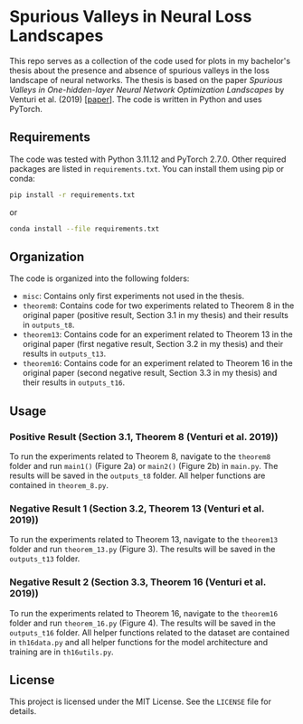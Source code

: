 # Spurious Valleys in Neural Loss Landscapes
This repo serves as a collection of the code used for plots in my bachelor's thesis about the presence and absence of spurious 
valleys in the loss landscape of neural networks. The thesis is based on the paper *Spurious Valleys in One-hidden-layer Neural Network Optimization Landscapes*
by Venturi et al. (2019) [[paper](https://arxiv.org/abs/1902.01396)]. The code is written in Python and uses PyTorch.

## Requirements
The code was tested with Python 3.11.12 and PyTorch 2.7.0. Other required packages are listed in `requirements.txt`. You can install them using pip or conda:
```bash
pip install -r requirements.txt
```
or
```bash
conda install --file requirements.txt
```
## Organization
The code is organized into the following folders:
- `misc`: Contains only first experiments not used in the thesis.
- `theorem8`: Contains code for two experiments related to Theorem 8 in the original paper (positive result, Section 3.1 in my thesis) and their results in `outputs_t8`.
- `theorem13`: Contains code for an experiment related to Theorem 13 in the original paper (first negative result, Section 3.2 in my thesis) and their results in `outputs_t13`.
- `theorem16`: Contains code for an experiment related to Theorem 16 in the original paper (second negative result, Section 3.3 in my thesis) and their results in `outputs_t16`.

## Usage
### Positive Result (Section 3.1, Theorem 8 (Venturi et al. 2019))
To run the experiments related to Theorem 8, navigate to the `theorem8` folder and run `main1()` (Figure 2a) or `main2()` (Figure 2b) in `main.py`.
The results will be saved in the `outputs_t8` folder. All helper functions are contained in `theorem_8.py`.

### Negative Result 1 (Section 3.2, Theorem 13 (Venturi et al. 2019))
To run the experiments related to Theorem 13, navigate to the `theorem13` folder and run `theorem_13.py` (Figure 3).
The results will be saved in the `outputs_t13` folder.

### Negative Result 2 (Section 3.3, Theorem 16 (Venturi et al. 2019))
To run the experiments related to Theorem 16, navigate to the `theorem16` folder and run `theorem_16.py` (Figure 4).
The results will be saved in the `outputs_t16` folder. All helper functions related to the dataset are contained in `th16data.py` and all helper functions for the model architecture and training are in `th16utils.py`.

## License
This project is licensed under the MIT License. See the `LICENSE` file for details.
